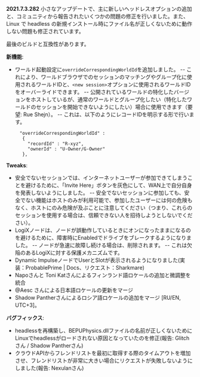 **2021.7.3.282**
小さなアップデートで、主に新しいヘッドレスオプションの追加と、コミュニティから報告されたいくつかの問題の修正を行いました。また、Linux で headless の新規インストール時にファイル名が正しくないために動作しない問題も修正されています。

最後のビルドと互換性があります。

**新機能**:
- ワールド起動設定に`overrideCorrespondingWorldId`を追加しました。
-- これにより、ワールドブラウザでのセッションのマッチングやグループ化に使用されるワールドIDと、`<new session>`オプションに使用されるワールドIDをオーバーライドできます。
-- 公開されているワールドの特化したバージョンをホストしているが、通常のワールドとグループ化したい（特化したワールドのセッションを開始できないようにしたい）場合に使用できます（要望: Rue Shejn）。
-- これは、以下のようにレコードIDを明示する形で行います。
```
     "overrideCorrespondingWorldId" :
      {
        "recordId" : "R-xyz",
        "ownerId" : "U-Owner/G-Owner"
      },
```

**Tweaks**:
- 安全でないセッションでは、インターネットユーザーが参加できてしまうことを避けるために、「Invite Here」ボタンを灰色にして、WAN上で自分自身を発表しないようにしました。
-- 安全でないセッションに参加しても、安全でない機能はホストのみが利用可能で、参加したユーザーには何の危険もなく、ホストにのみ危険が及ぶことに注意してください（つまり、これらのセッションを使用する場合は、信頼できない人を招待しようとしないでください）。
- LogiXノードは、ノードが誤動作しているときにオンになったままになるのを避けるために、障害時にEnabledでドライブをブレークするようになりました。
-- ノードが急速に故障し続ける場合は、削除されます。
-- これは欠陥のあるLogiXに対する保護メカニズムです。
- Dynamic ImpulseノードでUserとSlotが表示されるようになりました(実装：ProbablePrime | Docs、リクエスト：Sharkmare)
- Napoさんと Toni Katさんによるフィンランド語ロケールの追加と微調整を統合
- @Aesc さんによる日本語ロケールの更新をマージ
- Shadow Pantherさんによるロシア語ロケールの追加をマージ [RU/EN, UTC+3]。

**バグフィックス**:
- headlessを再構築し、BEPUPhysics.dllファイルの名前が正しくないためにLinuxでheadlessがロードされない原因となっていたのを修正(報告: Glitchさん / Shadow Pantherさん)
- クラウドAPIからフレンドリストを最初に取得する際のタイムアウトを増加させ、フレンドリストが非常に大きい場合にリクエストが失敗しないようにしました(報告: Nexulanさん)